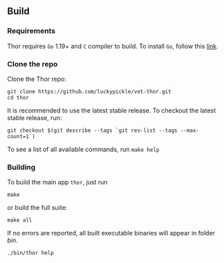## Build

### Requirements

Thor requires `Go` 1.19+ and `C` compiler to build. To install `Go`, follow this [link](https://golang.org/doc/install).

### Clone the repo

Clone the Thor repo:

```shell
git clone https://github.com/luckypickle/vet-thor.git
cd thor
```

It is recommended to use the latest stable release. To checkout the latest stable release, run:

```shell
git checkout $(git describe --tags `git rev-list --tags --max-count=1`)
```

To see a list of all available commands, run `make help`

### Building

To build the main app `thor`, just run

```shell
make
```

or build the full suite:

```shell
make all
```

If no errors are reported, all built executable binaries will appear in folder *bin*.

```shell
./bin/thor help
```
